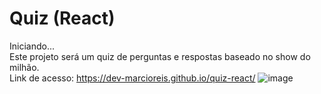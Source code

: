 # Quiz (React)
Iniciando...<br>
Este projeto será um quiz de perguntas e respostas baseado no show do milhão.<br>
Link de acesso: https://dev-marcioreis.github.io/quiz-react/
![image](https://user-images.githubusercontent.com/122680054/230650689-5f7ba7e5-eead-4f2a-967d-6ac19567c87b.png)

